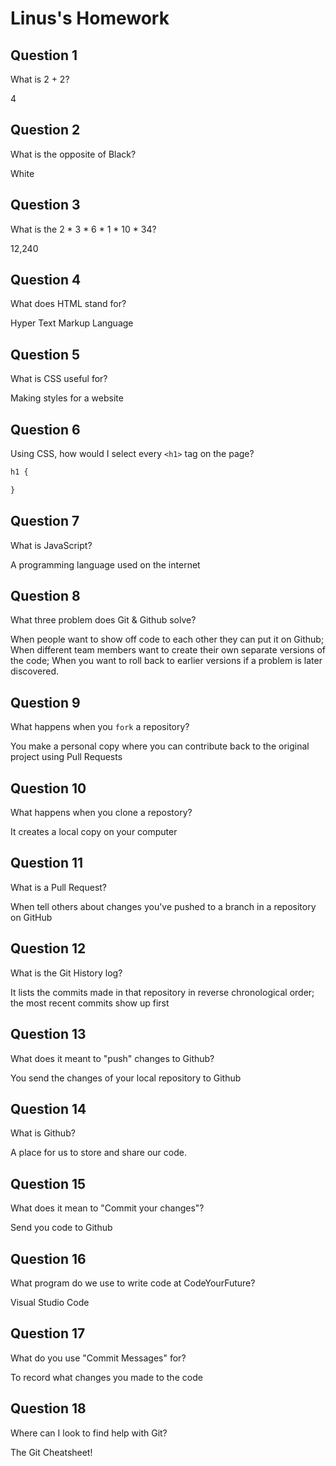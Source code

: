 # Linus's Homework

## Question 1

What is 2 + 2?

4

## Question 2

What is the opposite of Black?

White

## Question 3

What is the  2 * 3 * 6 * 1 * 10 * 34?

12,240

## Question 4 

What does HTML stand for?

Hyper Text Markup Language

## Question 5

What is CSS useful for?

Making styles for a website

## Question 6

Using CSS, how would I select every `<h1>` tag on the page?

```css
h1 {

}
```

## Question 7

What is JavaScript?

A programming language used on the internet

## Question 8

What three problem does Git & Github solve?

When people want to show off code to each other they can put it on Github;
When different team members want to create their own separate versions of the code;
When you want to roll back to earlier versions if a problem is later discovered.

## Question 9

What happens when you `fork` a repository?

You make a personal copy where you can contribute back to the original project using Pull Requests 

## Question 10 

What happens when you clone a repostory?

It creates a local copy on your computer

## Question 11

What is a Pull Request?

When tell others about changes you've pushed to a branch in a repository on GitHub

## Question 12

What is the Git History log?

It lists the commits made in that repository in reverse chronological order; the most recent commits show up first

## Question 13

What does it meant to "push" changes to Github?

You send the changes of your local repository to Github

## Question 14

What is Github?

A place for us to store and share our code.

## Question 15

What does it mean to "Commit your changes"?

Send you code to Github

## Question 16

What program do we use to write code at CodeYourFuture?

Visual Studio Code

## Question 17

What do you use "Commit Messages" for?

To record what changes you made to the code

## Question 18

Where can I look to find help with Git?

The Git Cheatsheet!
